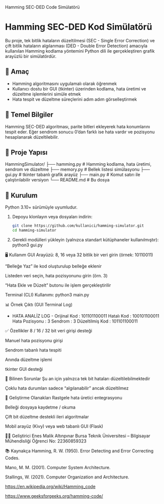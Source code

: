 Hamming SEC-DED Code Simülatörü

# Hamming SEC-DED Kod Simülatörü

Bu proje, tek bitlik hataların düzeltilmesi (SEC - Single Error Correction) ve çift bitlik hataların algılanması (DED - Double Error Detection) amacıyla kullanılan Hamming kodlama yöntemini Python dili ile gerçekleştiren grafik arayüzlü bir simülatördür.

## 📌 Amaç

- Hamming algoritmasını uygulamalı olarak öğrenmek
- Kullanıcı dostu bir GUI (tkinter) üzerinden kodlama, hata üretimi ve düzeltme işlemlerini simüle etmek
- Hata tespit ve düzeltme süreçlerini adım adım görselleştirmek

## 🧠 Temel Bilgiler

Hamming SEC-DED algoritması, parite bitleri ekleyerek hata konumlarını tespit eder. Eğer sendrom sonucu 0’dan farklı ise hata vardır ve pozisyonu hesaplanarak düzeltilebilir.

## 📁 Proje Yapısı

HammingSimulator/
├── hamming.py # Hamming kodlama, hata üretimi, sendrom ve düzeltme
├── memory.py # Bellek listesi simülasyonu
├── gui.py # tkinter tabanlı grafik arayüz
├── main.py # Komut satırı ile çalıştırılabilir versiyon
└── README.md # Bu dosya


## 🚀 Kurulum

Python 3.10+ sürümüyle uyumludur.

1. Depoyu klonlayın veya dosyaları indirin:
   ```bash
   git clone https://github.com/kullanici/hamming-simulator.git
   cd hamming-simulator
2. Gerekli modülleri yükleyin (yalnızca standart kütüphaneler kullanılmıştır):
   python3 gui.py
   
🖥️ Kullanım
GUI Arayüzü:
8, 16 veya 32 bitlik bir veri girin (örnek: 10110011)

“Belleğe Yaz” ile kod oluşturulup belleğe eklenir

Listeden veri seçin, hata pozisyonunu girin (örn. 3)

“Hata Ekle ve Düzelt” butonu ile işlem gerçekleştirilir

Terminal (CLI) Kullanımı:
python3 main.py

📊 Örnek Çıktı (GUI Terminal Log)

- HATA ANALİZ LOG -
Orijinal Kod     : 101101100011
Hatalı Kod       : 100101100011
Hata Pozisyonu   : 3
Sendrom          : 3
Düzeltilmiş Kod  : 101101100011


✅ Özellikler
8 / 16 / 32 bit veri girişi desteği

Manuel hata pozisyonu girişi

Sendrom tabanlı hata tespiti

Anında düzeltme işlemi

tkinter GUI desteği

🔧 Bilinen Sorunlar
Şu an için yalnızca tek bit hataları düzeltilebilmektedir

Çoklu hata durumları sadece “algılanabilir” ancak düzeltilmez

🌱 Geliştirme Olanakları
Rastgele hata üretici entegrasyonu

Belleği dosyaya kaydetme / okuma

Çift bit düzeltme destekli ileri algoritmalar

Mobil arayüz (Kivy) veya web tabanlı GUI (Flask)

👨‍💻 Geliştirici
Enes Malik Altınpınar
Bursa Teknik Üniversitesi – Bilgisayar Mühendisliği
Öğrenci No: 22360859323

📚 Kaynakça
Hamming, R. W. (1950). Error Detecting and Error Correcting Codes.

Mano, M. M. (2001). Computer System Architecture.

Stallings, W. (2021). Computer Organization and Architecture.

https://en.wikipedia.org/wiki/Hamming_code

https://www.geeksforgeeks.org/hamming-code/
